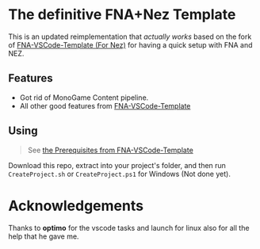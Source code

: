 # The definitive FNA+Nez Template
This is an updated reimplementation that *actually works* based on the 
fork of [FNA-VSCode-Template (For Nez)](https://github.com/prime31/FNA-VSCode-Template/) for having a quick setup with FNA and NEZ.
## Features
* Got rid of MonoGame Content pipeline. 
* All other good features from [FNA-VSCode-Template](https://github.com/prime31/FNA-VSCode-Template/)

## Using
> See [the Prerequisites from FNA-VSCode-Template](https://github.com/prime31/FNA-VSCode-Template/#prerequisites)

Download this repo, extract into your project's folder, and then run `CreateProject.sh` or `CreateProject.ps1` for Windows (Not done yet).


# Acknowledgements
Thanks to **optimo** for the vscode tasks and launch for linux also for all the help that he gave me.
